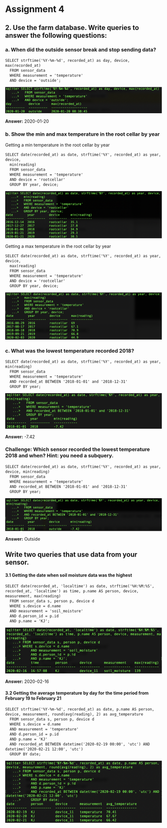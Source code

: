 <h1>Assignment 4</h1>

<h2>2. Use the farm database. Write queries to answer the following questions:</h2>

<h3>a. When did the outside sensor break and stop sending data?</h3>

	SELECT strftime('%Y-%m-%d', recorded_at) as day, device, max(recorded_at)
      FROM sensor_data
      WHERE measurement = 'temperature' 
      AND device = 'outside';

![screenshot a](img/a_result.png)

<b>Answer:</b> 2020-01-20

<h3>b. Show the min and max temperature in the root cellar by year</h3>

Getting a min temperature in the root cellar by year

	SELECT date(recorded_at) as date, strftime('%Y', recorded_at) as year, device,
      min(reading)
      FROM sensor_data 
      WHERE measurement = 'temperature' 
      AND device = 'rootcellar'
      GROUP BY year, device;

![screenshot b min](img/b_min_result.png)

Getting a max temperature in the root cellar by year

	SELECT date(recorded_at) as date, strftime('%Y', recorded_at) as year, device,
      max(reading)
      FROM sensor_data 
      WHERE measurement = 'temperature' 
      AND device = 'rootcellar'
      GROUP BY year, device;

![screenshot b max](img/b_max_result.png)

<h3>c. What was the lowest temperature recorded 2018?</h3>

	SELECT date(recorded_at) as date, strftime('%Y', recorded_at) as year, min(reading)	
      FROM sensor_data 
      WHERE measurement = 'temperature'
      AND recorded_at BETWEEN '2018-01-01' and '2018-12-31'
      GROUP BY year;

![screenshot c](img/c_result.png)

<b>Answer:</b> -7.42

<h3>Challenge: Which sensor recorded the lowest temperature 2018 and when? Hint: you need a subquery.</h3>

	SELECT date(recorded_at) as date, strftime('%Y', recorded_at) as year, device, min(reading)	
      FROM sensor_data 
      WHERE measurement = 'temperature'
      AND recorded_at BETWEEN '2018-01-01' and '2018-12-31'
      GROUP BY year;

![screenshot challenge](img/c_challenge_result.png)

<b>Answer:</b> Outside

<h2>Write two queries that use data from your sensor.</h2>

<h4>3.1 Getting the date when soil moisture data was the highest</h4>

	SELECT date(recorded_at, 'localtime') as date, strftime('%H:%M:%S', recorded_at, 'localtime') as time, p.name AS person, device, measurement, max(reading)
      FROM sensor_data s, person p, device d
      WHERE s.device = d.name
      AND measurement = 'soil_moisture'
      AND d.person_id = p.id
      AND p.name = 'KJ';

![screenshot 3.1](img/3_1_result.png)

<b>Answer:</b> 2020-02-16

<h4>3.2 Getting the average temperature by day for the time period from February 19 to February 21</h4>

	SELECT strftime('%Y-%m-%d', recorded_at) as date, p.name AS person, device, measurement, round(avg(reading), 2) as avg_temperature
      FROM sensor_data s, person p, device d
      WHERE s.device = d.name
      AND measurement = 'temperature'
      AND d.person_id = p.id
      AND p.name = 'KJ'
      AND recorded_at BETWEEN datetime('2020-02-19 00:00', 'utc') AND datetime('2020-02-21 12:00', 'utc')
      GROUP BY date;

![screenshot 3.2](img/3_2_result.png)
